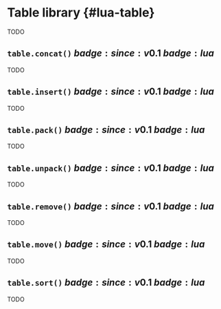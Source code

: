 # Table library {#lua-table}

TODO

## `table.concat()` $badge:since:v0.1$ $badge:lua$
TODO

## `table.insert()` $badge:since:v0.1$ $badge:lua$
TODO

## `table.pack()` $badge:since:v0.1$ $badge:lua$
TODO

## `table.unpack()` $badge:since:v0.1$ $badge:lua$
TODO

## `table.remove()` $badge:since:v0.1$ $badge:lua$
TODO

## `table.move()` $badge:since:v0.1$ $badge:lua$
TODO

## `table.sort()` $badge:since:v0.1$ $badge:lua$
TODO
